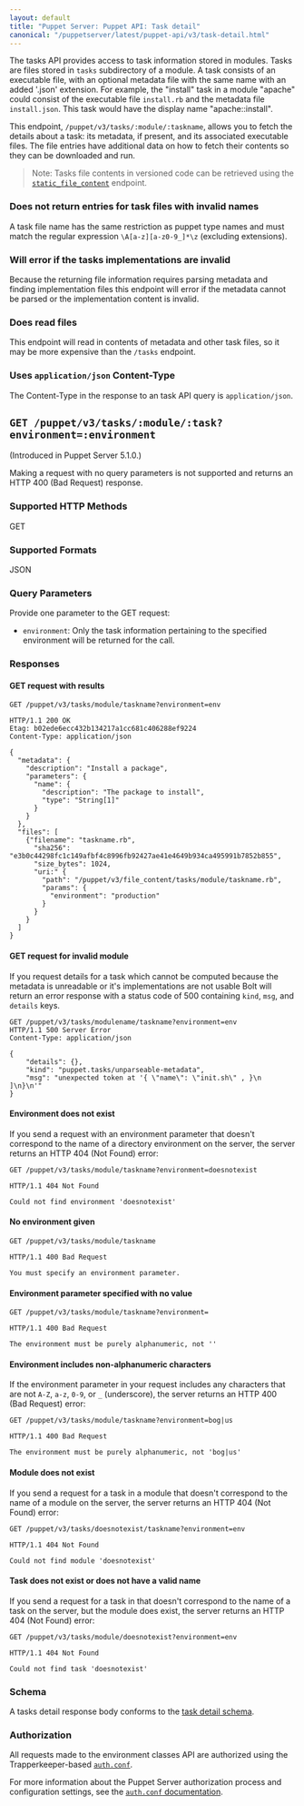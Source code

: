 ```yaml
---
layout: default
title: "Puppet Server: Puppet API: Task detail"
canonical: "/puppetserver/latest/puppet-api/v3/task-detail.html"
---
```


[`environment_timeout`]: https://puppet.com/docs/puppet/latest/config_file_environment.html#environmenttimeout

[`auth.conf`]: ../../config_file_auth.markdown
[`puppetserver.conf`]: ../../config_file_puppetserver.markdown

The tasks API provides access to task information stored in modules. Tasks are
files stored in `tasks` subdirectory of a module. A task consists of an
executable file, with an optional metadata file with the same name with an
added '.json' extension. For example, the "install" task in a module "apache" could
consist of the executable file `install.rb` and the metadata file
`install.json`. This task would have the display name "apache::install".

This endpoint, `/puppet/v3/tasks/:module/:taskname`, allows you to fetch the
details about a task: its metadata, if present, and its associated executable
files. The file entries have additional data on how to fetch their contents so
they can be downloaded and run.

> Note: Tasks file contents in versioned code can be retrieved using the [`static_file_content`](./static_file_content.markdown) endpoint.

### Does not return entries for task files with invalid names

A task file name has the same restriction as puppet type names and must match
the regular expression `\A[a-z][a-z0-9_]*\z` (excluding extensions).

### Will error if the tasks implementations are invalid

Because the returning file information requires parsing metadata and finding
implementation files this endpoint will error if the metadata cannot be parsed
or the implementation content is invalid.

### Does read files

This endpoint will read in contents of metadata and other task files, so it may
be more expensive than the `/tasks` endpoint.

### Uses `application/json` Content-Type

The Content-Type in the response to an task API query is
`application/json`.

## `GET /puppet/v3/tasks/:module/:task?environment=:environment`

(Introduced in Puppet Server 5.1.0.)

Making a request with no query parameters is not supported and returns an HTTP 400 (Bad
Request) response.

### Supported HTTP Methods

GET

### Supported Formats

JSON

### Query Parameters

Provide one parameter to the GET request:

* `environment`: Only the task information pertaining to the specified
environment will be returned for the call.

### Responses

#### GET request with results

```
GET /puppet/v3/tasks/module/taskname?environment=env

HTTP/1.1 200 OK
Etag: b02ede6ecc432b134217a1cc681c406288ef9224
Content-Type: application/json

{
  "metadata": {
    "description": "Install a package",
    "parameters": {
      "name": {
        "description": "The package to install",
        "type": "String[1]"
      }
    }
  },
  "files": [
    {"filename": "taskname.rb",
      "sha256": "e3b0c44298fc1c149afbf4c8996fb92427ae41e4649b934ca495991b7852b855",
      "size_bytes": 1024,
      "uri:" {
        "path": "/puppet/v3/file_content/tasks/module/taskname.rb",
        "params": {
          "environment": "production"
        }
      }
    }
  ]
}
```

#### GET request for invalid module

If you request details for a task which cannot be computed because the metadata
is unreadable or it's implementations are not usable Bolt will return an error
response with a status code of 500 containing `kind`, `msg`, and `details` keys.

```
GET /puppet/v3/tasks/modulename/taskname?environment=env
HTTP/1.1 500 Server Error
Content-Type: application/json

{
    "details": {},
    "kind": "puppet.tasks/unparseable-metadata",
    "msg": "unexpected token at '{ \"name\": \"init.sh\" , }\n  ]\n}\n'"
}
```

#### Environment does not exist

If you send a request with an environment parameter that doesn't correspond to the name of a
directory environment on the server, the server returns an HTTP 404 (Not Found) error:

```
GET /puppet/v3/tasks/module/taskname?environment=doesnotexist

HTTP/1.1 404 Not Found

Could not find environment 'doesnotexist'
```

#### No environment given

```
GET /puppet/v3/tasks/module/taskname

HTTP/1.1 400 Bad Request

You must specify an environment parameter.
```

#### Environment parameter specified with no value

```
GET /puppet/v3/tasks/module/taskname?environment=

HTTP/1.1 400 Bad Request

The environment must be purely alphanumeric, not ''
```

#### Environment includes non-alphanumeric characters

If the environment parameter in your request includes any characters that are
not `A-Z`, `a-z`, `0-9`, or `_` (underscore), the server returns an HTTP 400 (Bad Request) error:

```
GET /puppet/v3/tasks/module/taskname?environment=bog|us

HTTP/1.1 400 Bad Request

The environment must be purely alphanumeric, not 'bog|us'
```

#### Module does not exist

If you send a request for a task in a module that doesn't correspond to the
name of a module on the server, the server returns an HTTP 404 (Not Found)
error:

```
GET /puppet/v3/tasks/doesnotexist/taskname?environment=env

HTTP/1.1 404 Not Found

Could not find module 'doesnotexist'
```

#### Task does not exist or does not have a valid name

If you send a request for a task in that doesn't correspond to the name of a
task on the server, but the module does exist, the server returns an HTTP 404
(Not Found) error:

```
GET /puppet/v3/tasks/module/doesnotexist?environment=env

HTTP/1.1 404 Not Found

Could not find task 'doesnotexist'
```

### Schema

A tasks detail response body conforms to the [task detail schema](./task_detail.json).

### Authorization

All requests made to the environment classes API are authorized using the
Trapperkeeper-based [`auth.conf`][].

For more information about the Puppet Server authorization process and configuration
settings, see the [`auth.conf` documentation][`auth.conf`].
